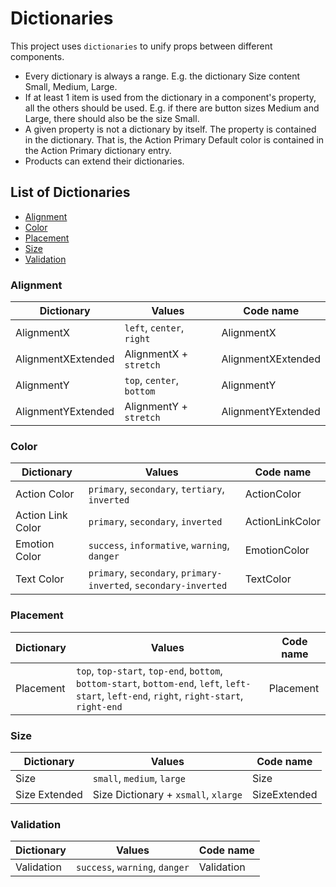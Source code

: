 # Dictionaries

This project uses `dictionaries` to unify props between different components.

- Every dictionary is always a range. E.g. the dictionary Size content Small, Medium, Large.
- If at least 1 item is used from the dictionary in a component's property, all the others should be used. E.g. if there are button sizes Medium and Large, there should also be the size Small.
- A given property is not a dictionary by itself. The property is contained in the dictionary. That is, the Action Primary Default color is contained in the Action Primary dictionary entry.
- Products can extend their dictionaries.

## List of Dictionaries

- [Alignment](#alignment)
- [Color](#color)
- [Placement](#placement)
- [Size](#size)
- [Validation](#validation)

### Alignment

| Dictionary         | Values                    | Code name          |
| ------------------ | ------------------------- | ------------------ |
| AlignmentX         | `left`, `center`, `right` | AlignmentX         |
| AlignmentXExtended | AlignmentX + `stretch`    | AlignmentXExtended |
| AlignmentY         | `top`, `center`, `bottom` | AlignmentY         |
| AlignmentYExtended | AlignmentY + `stretch`    | AlignmentYExtended |

### Color

| Dictionary        | Values                                                           | Code name       |
| ----------------- | ---------------------------------------------------------------- | --------------- |
| Action Color      | `primary`, `secondary`, `tertiary`, `inverted`                   | ActionColor     |
| Action Link Color | `primary`, `secondary`, `inverted`                               | ActionLinkColor |
| Emotion Color     | `success`, `informative`, `warning`, `danger`                    | EmotionColor    |
| Text Color        | `primary`, `secondary`, `primary-inverted`, `secondary-inverted` | TextColor       |

### Placement

| Dictionary | Values                                                                                                                                       | Code name |
| ---------- | -------------------------------------------------------------------------------------------------------------------------------------------- | --------- |
| Placement  | `top`, `top-start`, `top-end`, `bottom`, `bottom-start`, `bottom-end`, `left`, `left-start`, `left-end`, `right`, `right-start`, `right-end` | Placement |

### Size

| Dictionary    | Values                               | Code name    |
| ------------- | ------------------------------------ | ------------ |
| Size          | `small`, `medium`, `large`           | Size         |
| Size Extended | Size Dictionary + `xsmall`, `xlarge` | SizeExtended |

### Validation

| Dictionary | Values                         | Code name  |
| ---------- | ------------------------------ | ---------- |
| Validation | `success`, `warning`, `danger` | Validation |

